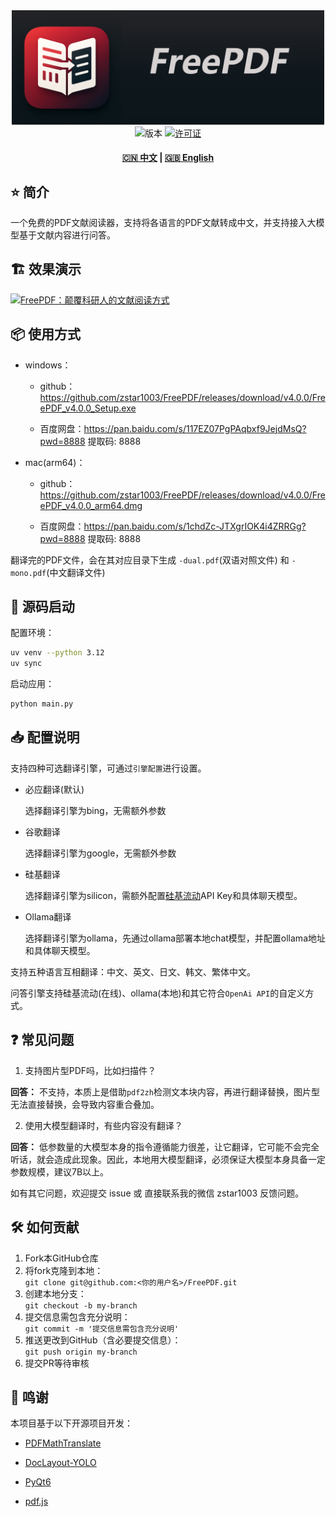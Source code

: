<div align="center">
  <img src="assets/logo_with_txt.png" width="500" alt="FreePDF">
</div>

<div align="center">
  <img src="https://img.shields.io/badge/版本-4.0.0-blue" alt="版本">
  <a href="LICENSE"><img src="https://img.shields.io/badge/许可证-AGPL3.0-green" alt="许可证"></a>
  <h4>
    <a href="README.md">🇨🇳 中文</a>
    <span> | </span>
    <a href="README_EN.md">🇬🇧 English</a>
  </h4>
</div>

## ⭐️ 简介

一个免费的PDF文献阅读器，支持将各语言的PDF文献转成中文，并支持接入大模型基于文献内容进行问答。


## 🏗️ 效果演示

[![FreePDF：颠覆科研人的文献阅读方式](https://i0.hdslb.com/bfs/archive/4a93b27eb529d8d4422fc6a8e43d3f081e851f05.jpg@672w_378h_1c.avif)](https://www.bilibili.com/video/BV11EgkziEFg)


## 📦 使用方式

- windows：

  - github：https://github.com/zstar1003/FreePDF/releases/download/v4.0.0/FreePDF_v4.0.0_Setup.exe

  - 百度网盘：https://pan.baidu.com/s/117EZ07PgPAqbxf9JejdMsQ?pwd=8888 提取码: 8888

- mac(arm64)：

  - github：https://github.com/zstar1003/FreePDF/releases/download/v4.0.0/FreePDF_v4.0.0_arm64.dmg

  - 百度网盘：https://pan.baidu.com/s/1chdZc-JTXgrIOK4i4ZRRGg?pwd=8888 提取码: 8888 

翻译完的PDF文件，会在其对应目录下生成 `-dual.pdf`(双语对照文件) 和 `-mono.pdf`(中文翻译文件)

## 🔧 源码启动

配置环境：

```bash
uv venv --python 3.12
uv sync
```

启动应用：

```bash
python main.py
```


## 📥 配置说明

支持四种可选翻译引擎，可通过`引擎配置`进行设置。

- 必应翻译(默认)  
  
  选择翻译引擎为bing，无需额外参数

- 谷歌翻译  
  
  选择翻译引擎为google，无需额外参数

- 硅基翻译  
  
  选择翻译引擎为silicon，需额外配置[硅基流动](https://cloud.siliconflow.cn/i/bjDoFhPf)API Key和具体聊天模型。

- Ollama翻译  

  选择翻译引擎为ollama，先通过ollama部署本地chat模型，并配置ollama地址和具体聊天模型。

支持五种语言互相翻译：中文、英文、日文、韩文、繁体中文。

问答引擎支持硅基流动(在线)、ollama(本地)和其它符合`OpenAi API`的自定义方式。



## ❓ 常见问题

1. 支持图片型PDF吗，比如扫描件？

**回答：** 不支持，本质上是借助`pdf2zh`检测文本块内容，再进行翻译替换，图片型无法直接替换，会导致内容重合叠加。

2. 使用大模型翻译时，有些内容没有翻译？

**回答：** 低参数量的大模型本身的指令遵循能力很差，让它翻译，它可能不会完全听话，就会造成此现象。因此，本地用大模型翻译，必须保证大模型本身具备一定参数规模，建议7B以上。

如有其它问题，欢迎提交 issue 或 直接联系我的微信 zstar1003 反馈问题。

## 🛠️ 如何贡献

1. Fork本GitHub仓库
2. 将fork克隆到本地：  
`git clone git@github.com:<你的用户名>/FreePDF.git`
3. 创建本地分支：  
`git checkout -b my-branch`
4. 提交信息需包含充分说明：  
`git commit -m '提交信息需包含充分说明'`
5. 推送更改到GitHub（含必要提交信息）：  
`git push origin my-branch`
6. 提交PR等待审核

## 🚀 鸣谢

本项目基于以下开源项目开发：

- [PDFMathTranslate](https://github.com/Byaidu/PDFMathTranslate)

- [DocLayout-YOLO](https://github.com/opendatalab/DocLayout-YOLO)

- [PyQt6](https://www.riverbankcomputing.com/software/pyqt)

- [pdf.js](https://github.com/mozilla/pdf.js)

